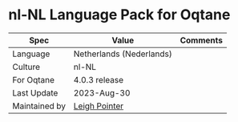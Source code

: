 # nl-NL Language Pack for Oqtane

| Spec                | Value                               | Comments
| ------------------- | ----------------------------------- | ------------------- |
| Language            | Netherlands (Nederlands)
| Culture             | nl-NL
| For Oqtane          | 4.0.3 release
| Last Update         | 2023-Aug-30
| Maintained by       | [Leigh Pointer](https://www.studio-elf.net)
